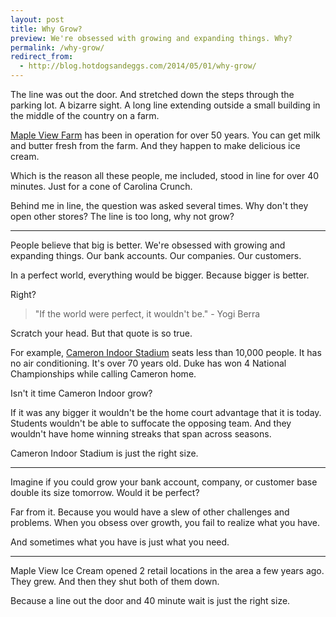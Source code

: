 ```yaml
---
layout: post
title: Why Grow?  
preview: We're obsessed with growing and expanding things. Why?
permalink: /why-grow/
redirect_from:
  - http://blog.hotdogsandeggs.com/2014/05/01/why-grow/
---
```

The line was out the door. And stretched down the steps through the parking lot. A bizarre sight. A long line extending outside a small building in the middle of the country on a farm. 

[Maple View Farm](http://www.mapleviewfarm.com/locations/country-store.php) has been in operation for over 50 years. You can get milk and butter fresh from the farm. And they happen to make delicious ice cream. 

Which is the reason all these people, me included, stood in line for over 40 minutes. Just for a cone of Carolina Crunch. 

Behind me in line, the question was asked several times. Why don't they open other stores? The line is too long, why not grow? 

* * * 

People believe that big is better. We're obsessed with growing and expanding things. Our bank accounts. Our companies. Our customers. 

In a perfect world, everything would be bigger. Because bigger is better.  

Right? 

> "If the world were perfect, it wouldn't be." - Yogi Berra 

Scratch your head. But that quote is so true. 

For example, [Cameron Indoor Stadium](http://en.wikipedia.org/wiki/Cameron_Indoor_Stadium) seats less than 10,000 people. It has no air conditioning. It's over 70 years old. Duke has won 4 National Championships while calling Cameron home. 

Isn't it time Cameron Indoor grow? 

If it was any bigger it wouldn't be the home court advantage that it is today. Students wouldn't be able to suffocate the opposing team. And they wouldn't have home winning streaks that span across seasons. 

Cameron Indoor Stadium is just the right size. 

* * * 

Imagine if you could grow your bank account, company, or customer base double its size tomorrow. Would it be perfect? 

Far from it. Because you would have a slew of other challenges and problems. When you obsess over growth, you fail to realize what you have. 

And sometimes what you have is just what you need. 

* * * 

Maple View Ice Cream opened 2 retail locations in the area a few years ago. They grew. And then they shut both of them down. 

Because a line out the door and 40 minute wait is just the right size. 
